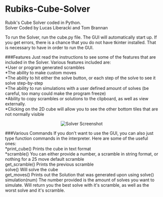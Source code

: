 # Rubiks-Cube-Solver
Rubik's Cube Solver coded in Python.  
Solver Coded by Lucas Liberacki and Tom Brannan  

To run the Solver, run the cube.py file. The GUI will automatically start up. If you get errors, there is a chance that you do not have tkinter installed. That is necessary to have in order to run the GUI.

###Features
Just read the instructions to see some of the features that are included in the Solver.
Various features included are:  
*User or program generated scrambles  
*The ability to make custom moves  
*The ability to hit either the solve button, or each step of the solve to see it solve step-by-step  
*The ability to run simulations with a user defined amount of solves (be careful, too many could make the program freeze)  
*Ability to copy scrambles or solutions to the clipboard, as well as view externally.  
*Clicking on the 2D cube will allow you to see the other bottom tiles that are not normally visible  

<p align="center">
	<img src="https://cloud.githubusercontent.com/assets/10378593/5694175/4f15d546-9914-11e4-83ea-e85d91236071.png" alt ="Solver Screenshot"/>
</p>


###Various Commands
If you don't want to use the GUI, you can also just type function commands in the interpreter. Here are some of the useful ones:  
*print_cube()   Prints the cube in text format  
*scramble()     You can either provide a number, a scramble in string format, or nothing for a 25 move default scramble  
get_scramble()  Prints the previous scramble  
solve()         Will solve the cube  
get_moves()     Prints out the Solution that was generated upon using solve()  
simulation(num) The number provided is the amount of solves you want to simulate. Will return you the best solve with it's scramble, as well as the worst solve and it's scramble.  
